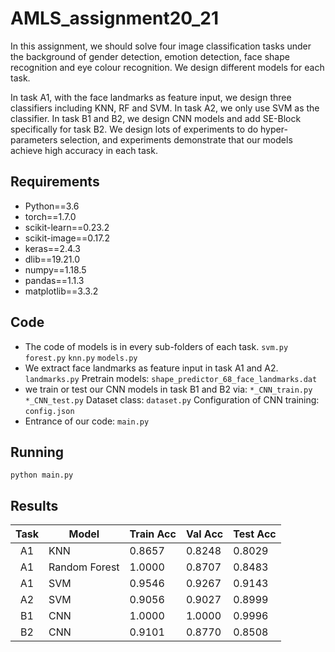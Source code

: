 # AMLS_assignment20_21


In this assignment, we should solve four image classification tasks under the background of gender detection, emotion detection,  face shape recognition and eye colour recognition. We design different models for each task. 

In task A1, with the face landmarks as feature input, we design three classifiers including KNN, RF and SVM. In task A2, we only use SVM as the classifier. In task B1 and B2, we design CNN models and add SE-Block specifically for task B2. We design lots of experiments to do hyper-parameters selection, and experiments demonstrate that our models achieve high accuracy in each task.


## Requirements

* Python==3.6
* torch==1.7.0
* scikit-learn==0.23.2
* scikit-image==0.17.2
* keras==2.4.3
* dlib==19.21.0
* numpy==1.18.5
* pandas==1.1.3
* matplotlib==3.3.2

## Code
* The code of models is in every sub-folders of each task.
`svm.py` `forest.py` `knn.py` `models.py`
* We extract face landmarks as feature input in task A1 and A2.
`landmarks.py`
Pretrain models:
`shape_predictor_68_face_landmarks.dat`
* we train or test our CNN models in task B1 and B2 via:
`*_CNN_train.py` `*_CNN_test.py`
Dataset class:
`dataset.py`
Configuration of CNN training:
`config.json`
* Entrance of our code:
`main.py`

## Running
	python main.py

## Results

| Task | Model         | Train Acc | Val Acc | Test Acc |
|:----:|---------------|-----------|---------|----------|
|  A1  | KNN           | 0.8657    | 0.8248  | 0.8029   |
|  A1  | Random Forest | 1.0000    | 0.8707  | 0.8483   |
|  A1  | SVM           | 0.9546    | 0.9267  | 0.9143   |
|  A2  | SVM           | 0.9056    | 0.9027  | 0.8999   |
|  B1  | CNN           | 1.0000    | 1.0000  | 0.9996   |
|  B2  | CNN           | 0.9101    | 0.8770  | 0.8508   |